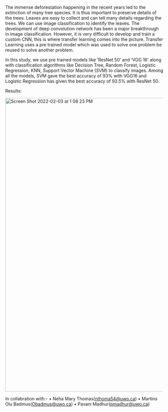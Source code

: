The immense deforestation happening in the recent years led to the extinction of many tree species. It is thus important to preserve details of the trees. Leaves are easy to collect and can tell many details regarding the trees. We can use image classification to identify the leaves. The development of deep convolution network has been a major breakthrough in image classification. However, it is very difficult to develop and train a custom CNN, this is where transfer learning comes into the picture. Transfer Learning uses a pre trained model which was used to solve one problem be reused to solve another problem. 

In this study, we use pre trained models like ‘ResNet 50’ and ‘VGG 16’ along with classification algorithms like Decision Tree, Random Forest, Logistic Regression, KNN, Support Vector Machine (SVM) to classify images. Among all the models, SVM gave the best accuracy of 93% with VGG16 and Logistic Regression has given the best accuracy of 93.5% with ResNet 50.

Results:


<img width="934" alt="Screen Shot 2022-02-03 at 1 08 23 PM" src="https://user-images.githubusercontent.com/58058791/152402848-56e70370-2ec7-41f9-ab64-35340e1a11f7.png">


In collabration with:-
• Neha Mary Thomas(nthoma54@uwo.ca)
• Martins Olu Badmus(Obadmus@uwo.ca)
• Pavani Madhur(pmadhur@uwo.ca)

